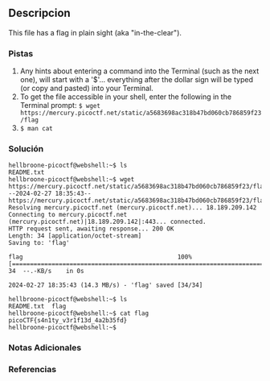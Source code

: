 ## Descripcion
This file has a flag in plain sight (aka "in-the-clear").

### Pistas
1. Any hints about entering a command into the Terminal (such as the next one), will start with a '$'... everything after the dollar sign will be typed (or copy and pasted) into your Terminal.
2. To get the file accessible in your shell, enter the following in the Terminal prompt: `$ wget https://mercury.picoctf.net/static/a5683698ac318b47bd060cb786859f23/flag`
3. `$ man cat`
### Solución
```
hellbroone-picoctf@webshell:~$ ls
README.txt
hellbroone-picoctf@webshell:~$ wget https://mercury.picoctf.net/static/a5683698ac318b47bd060cb786859f23/flag
--2024-02-27 18:35:43--  https://mercury.picoctf.net/static/a5683698ac318b47bd060cb786859f23/flag
Resolving mercury.picoctf.net (mercury.picoctf.net)... 18.189.209.142
Connecting to mercury.picoctf.net (mercury.picoctf.net)|18.189.209.142|:443... connected.
HTTP request sent, awaiting response... 200 OK
Length: 34 [application/octet-stream]
Saving to: 'flag'

flag                                           100%[===================================================================================================>]      34  --.-KB/s    in 0s      

2024-02-27 18:35:43 (14.3 MB/s) - 'flag' saved [34/34]

hellbroone-picoctf@webshell:~$ ls
README.txt  flag
hellbroone-picoctf@webshell:~$ cat flag
picoCTF{s4n1ty_v3r1f13d_4a2b35fd}
hellbroone-picoctf@webshell:~$ 
```
### Notas Adicionales
### Referencias